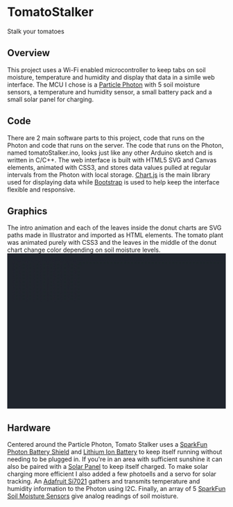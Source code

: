 # TomatoStalker
Stalk your tomatoes

## Overview

This project uses a Wi-Fi enabled microcontroller to keep tabs on soil moisture, temperature and humidity and display that data in a simlle web interface. The MCU I chose is a [Particle Photon](https://docs.particle.io/photon/) with 5 soil moisture sensors, a temperature and humidity sensor, a small battery pack and a small solar panel for charging.

## Code

There are 2 main software parts to this project, code that runs on the Photon and code that runs on the server. The code that runs on the Photon, named tomatoStalker.ino, looks just like any other Arduino sketch and is written in C/C++. The web interface is built with HTML5 SVG and Canvas elements, animated with CSS3, and stores data values pulled at regular intervals from the Photon with local storage. [Chart.js](https://www.chartjs.org/) is the main library used for displaying data while [Bootstrap](https://getbootstrap.com/) is used to help keep the interface flexible and responsive.

## Graphics

The intro animation and each of the leaves inside the donut charts are SVG paths made in Illustrator and imported as HTML elements. The tomato plant was animated purely with CSS3 and the leaves in the middle of the donut chart change color depending on soil moisture levels.
![Animated intro](/img/animated-intro.gif)

## Hardware

Centered around the Particle Photon, Tomato Stalker uses a [SparkFun Photon Battery Shield](https://www.sparkfun.com/products/13626) and [Lithium Ion Battery](https://www.sparkfun.com/products/13854) to keep itself running without needing to be plugged in. If you're in an area with sufficient sunshine it can also be paired with a [Solar Panel](https://www.sparkfun.com/products/18725) to keep itself charged. To make solar charging more efficient I also added a few photoells and a servo for solar tracking. An [Adafruit Si7021](https://www.adafruit.com/product/3251) gathers and transmits temperature and humidity information to the Photon using I2C. Finally, an array of 5 [SparkFun Soil Moisture Sensors](https://www.sparkfun.com/products/13322) give analog readings of soil moisture.
